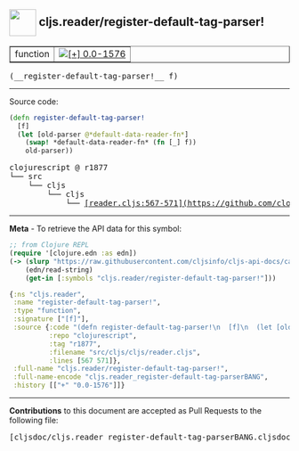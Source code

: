 ## <img width="48px" valign="middle" src="http://i.imgur.com/Hi20huC.png"> cljs.reader/register-default-tag-parser!

 <table border="1">
<tr>

<td>function</td>
<td><a href="https://github.com/cljsinfo/cljs-api-docs/tree/0.0-1576"><img valign="middle" alt="[+] 0.0-1576" src="https://img.shields.io/badge/+-0.0--1576-lightgrey.svg"></a> </td>
</tr>
</table>

 <samp>
(__register-default-tag-parser!__ f)<br>
</samp>

---





Source code:

```clj
(defn register-default-tag-parser!
  [f]
  (let [old-parser @*default-data-reader-fn*]
    (swap! *default-data-reader-fn* (fn [_] f))
    old-parser))
```

 <pre>
clojurescript @ r1877
└── src
    └── cljs
        └── cljs
            └── <ins>[reader.cljs:567-571](https://github.com/clojure/clojurescript/blob/r1877/src/cljs/cljs/reader.cljs#L567-L571)</ins>
</pre>


---

__Meta__ - To retrieve the API data for this symbol:

```clj
;; from Clojure REPL
(require '[clojure.edn :as edn])
(-> (slurp "https://raw.githubusercontent.com/cljsinfo/cljs-api-docs/catalog/cljs-api.edn")
    (edn/read-string)
    (get-in [:symbols "cljs.reader/register-default-tag-parser!"]))
```

```clj
{:ns "cljs.reader",
 :name "register-default-tag-parser!",
 :type "function",
 :signature ["[f]"],
 :source {:code "(defn register-default-tag-parser!\n  [f]\n  (let [old-parser @*default-data-reader-fn*]\n    (swap! *default-data-reader-fn* (fn [_] f))\n    old-parser))",
          :repo "clojurescript",
          :tag "r1877",
          :filename "src/cljs/cljs/reader.cljs",
          :lines [567 571]},
 :full-name "cljs.reader/register-default-tag-parser!",
 :full-name-encode "cljs.reader_register-default-tag-parserBANG",
 :history [["+" "0.0-1576"]]}

```

---

__Contributions__ to this document are accepted as Pull Requests to the following file:

 <pre>
[cljsdoc/cljs.reader_register-default-tag-parserBANG.cljsdoc](https://github.com/cljsinfo/cljs-api-docs/blob/master/cljsdoc/cljs.reader_register-default-tag-parserBANG.cljsdoc)
</pre>

